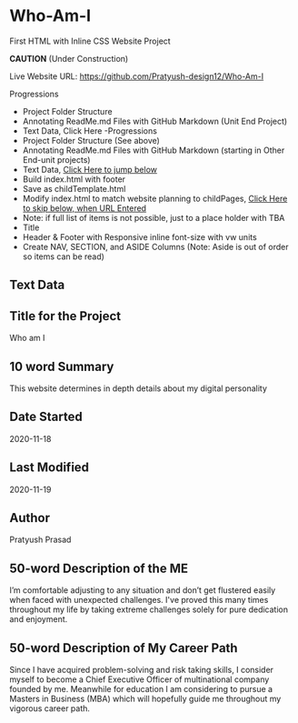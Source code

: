 # Who-Am-I
First HTML with Inline CSS Website Project

**CAUTION** (Under Construction)

Live Website URL: https://github.com/Pratyush-design12/Who-Am-I

Progressions
- Project Folder Structure
- Annotating ReadMe.md Files with GitHub Markdown (Unit End Project)
- Text Data, <a herf="">Click Here</a>
-Progressions
- Project Folder Structure (See above)
- Annotating ReadMe.md Files with GitHub Markdown (starting in Other End-unit projects)
- Text Data, <a href="https://github.com/QEHS-Websites/LearningHTML.github.io#text-data">Click Here to jump below</a>
- Build index.html with footer
- Save as childTemplate.html
- Modify index.html to match website planning to childPages, <a href="">Click Here to skip below, when URL Entered</a>
- Note: if full list of items is not possible, just to a place holder with TBA
- Title
- Header & Footer with Responsive inline font-size with vw units
- Create NAV, SECTION, and ASIDE Columns (Note: Aside is out of order so items can be read)


## Text Data

## Title for the Project
Who am I


## 10 word Summary
This website determines in depth details about my digital personality



## Date Started
 2020-11-18


## Last Modified
 2020-11-19


## Author
 Pratyush Prasad

## 50-word Description of the ME
I’m comfortable adjusting to any situation and don’t get flustered easily when faced with unexpected challenges. I've proved this many times throughout my life by taking extreme challenges solely for pure dedication and enjoyment.

## 50-word Description of My Career Path
Since I have acquired problem-solving and risk taking skills, I consider myself to become a Chief Executive Officer of multinational company founded by me. Meanwhile for education I am considering to pursue a Masters in Business (MBA) which will hopefully guide me throughout my vigorous career path.
